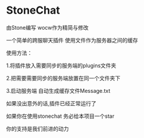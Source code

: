 # StoneChat
由Stone编写 wocw作为精简与修改


一个简单的跨服聊天插件 使用文件作为服务器之间的缓存


使用方法：


1.将插件放入需要同步的服务端的plugins文件夹

2.把需要需要同步的服务端放置在同一个文件夹下

3.启动服务端 自动生成缓存文件Message.txt

如果没出意外的话,插件已经正常运行了



如果你在使用stonechat 务必给本项目一个star


你的支持是我们前进的动力
